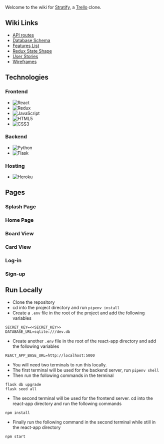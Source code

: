Welcome to the wiki for [Stratify](https://trello-tyler.herokuapp.com/), a [Trello](https://trello.com/) clone.

## Wiki Links
- [API routes](https://github.com/tylernaej/Trello_Clone/wiki/API-Routes)
- [Database Schema](https://github.com/tylernaej/Trello_Clone/wiki/Database-Schema)
- [Features List](https://github.com/tylernaej/Trello_Clone/wiki/Features-List)
- [Redux State Shape](https://github.com/tylernaej/Trello_Clone/wiki/Redux-State-Shape)
- [User Stories](https://github.com/tylernaej/Trello_Clone/wiki/User-Stories)
- [Wireframes](https://github.com/tylernaej/Trello_Clone/wiki/Wireframes)

## Technologies

### Frontend
- ![React](https://img.shields.io/badge/react-%2320232a.svg?style=for-the-badge&logo=react&logoColor=%2361DAFB)
- ![Redux](https://img.shields.io/badge/redux-%23593d88.svg?style=for-the-badge&logo=redux&logoColor=white)
- ![JavaScript](https://img.shields.io/badge/JavaScript-F7DF1E?style=for-the-badge&logo=javascript&logoColor=black)
- ![HTML5](https://img.shields.io/badge/html5-%23E34F26.svg?style=for-the-badge&logo=html5&logoColor=white)
- ![CSS3](https://img.shields.io/badge/css3-%231572B6.svg?style=for-the-badge&logo=css3&logoColor=white)

### Backend
- ![Python](https://img.shields.io/badge/python-3670A0?style=for-the-badge&logo=python&logoColor=ffdd54)
- ![Flask](https://img.shields.io/badge/flask-%23000.svg?style=for-the-badge&logo=flask&logoColor=white)

### Hosting
- ![Heroku](https://img.shields.io/badge/heroku-%23430098.svg?style=for-the-badge&logo=heroku&logoColor=white)


## Pages

### Splash Page

### Home Page

### Board View

### Card View

### Log-in

### Sign-up

## Run Locally
- Clone the repository
- cd into the project directory and run ``pipenv install`` 
- Create a ``.env`` file in the root of the project and add the following variables
```
SECRET_KEY=<<SECRET_KEY>>
DATABASE_URL=sqlite:///dev.db
```
- Create another ``.env`` file in the root of the react-app directory and add the following variables
```
REACT_APP_BASE_URL=http://localhost:5000
```
- You will need two terminals to run this locally.
- The first terminal will be used for the backend server, run ``pipenv shell``
- Then run the following commands in the terminal
```
flask db upgrade
flask seed all
```
- The second terminal will be used for the frontend server. cd into the react-app directory and run the following commands
```
npm install
```
- Finally run the following command in the second terminal while still in the react-app directory
```
npm start
```
